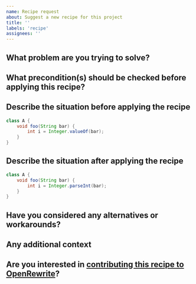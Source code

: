 ```yaml
---
name: Recipe request
about: Suggest a new recipe for this project
title: ''
labels: 'recipe'
assignees: ''
---
```

<!--
Thank you for suggesting a new recipe for OpenRewrite!
Feel free to delete any sections that don't apply to your request.
-->

## What problem are you trying to solve?

<!-- A description of a problem you encounter that you hope to resolve with a recipe. -->

## What precondition(s) should be checked before applying this recipe?

<!-- Should we limit execution to certain versions of languages or libraries for instance? -->

## Describe the situation before applying the recipe

<!-- Ideally as a self-contained code example, as a start to the recipe unit tests. -->

```java
class A {
    void foo(String bar) {
        int i = Integer.valueOf(bar);
    }
}
```

## Describe the situation after applying the recipe

<!-- Ideally as a self-contained code example, as a start to the recipe unit tests. -->

```java
class A {
    void foo(String bar) {
        int i = Integer.parseInt(bar);
    }
}
```

## Have you considered any alternatives or workarounds?

<!-- Any other ways to solve the problem, or ways to work around the problem. -->

## Any additional context

<!-- Any thoughts such as considerations and limitations when applying this recipe, or hints on the implementation. -->

## Are you interested in [contributing this recipe to OpenRewrite](https://github.com/openrewrite/.github/blob/main/CONTRIBUTING.md#adding-new-recipes)?

<!-- Indicate if this is something you would like to work on, and how we can best support you in doing so. -->
